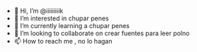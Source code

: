 - 👋 Hi, I’m @iiiiiiiiik
- 👀 I’m interested in  chupar penes
- 🌱 I’m currently learning  a  chupar penes
- 💞️ I’m looking to collaborate on  crear fuentes para leer polno
- 📫 How to reach me , no lo hagan

<!---
iiiiiiiiik/iiiiiiiiik is a ✨ special ✨ repository because its `README.md` (this file) appears on your GitHub profile.
You can click the Preview link to take a look at your changes.
--->
